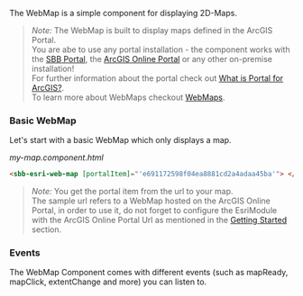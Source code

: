 The WebMap is a simple component for displaying 2D-Maps.

> _Note:_ The WebMap is built to display maps defined in the ArcGIS Portal.  
> You are abe to use any portal installation - the component works with the [SBB Portal](https://geo.sbb.ch/portal), the [ArcGIS Online Portal](https://www.arcgis.com) or any other on-premise installation!  
> For further information about the portal check out [What is Portal for ArcGIS?](https://enterprise.arcgis.com/en/portal/latest/use/what-is-portal-for-arcgis-.htm).  
> To learn more about WebMaps checkout [WebMaps](https://enterprise.arcgis.com/en/portal/latest/use/what-is-web-map.htm).

### Basic WebMap

Let's start with a basic WebMap which only displays a map.

_my-map.component.html_

```html
<sbb-esri-web-map [portalItem]="'e691172598f04ea8881cd2a4adaa45ba'"> </sbb-esri-web-map>
```

> _Note:_ You get the portal item from the url to your map.  
> The sample url refers to a WebMap hosted on the ArcGIS Online Portal, in order to use it, do not forget to configure the EsriModule with the ArcGIS Online Portal Url as mentioned in the [Getting Started](/maps/introduction/getting-started) section.

### Events

The WebMap Component comes with different events (such as mapReady, mapClick, extentChange and more) you can listen to.
